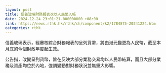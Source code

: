 ```yaml
---
layout: post
title: 信義玻璃財務報表改以人民幣入帳
date: 2024-12-24 23:01:21.000000000 +08:00
link: https://news.rthk.hk/rthk/ch/component/k2/1784875-20241224.htm
categories: rthk
---
```


信義玻璃表示，經審核綜合財務報表的呈列貨幣，將由港元變更為人民幣，截至本月底的今個財政年度起生效。

公告指，改變呈列貨幣，旨在反映大部分業務交易均以人民幣結算，而且大部分業務及資產均位於內地，強調變動對財務狀況並無重大影響。
